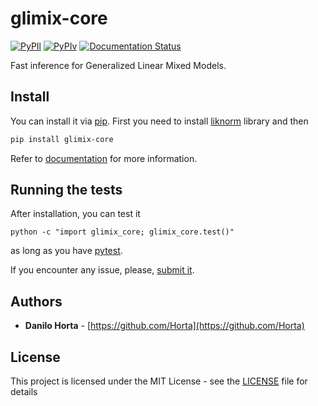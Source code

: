 # glimix-core

[![PyPIl](https://img.shields.io/pypi/l/glimix-core.svg?style=flat-square)](https://pypi.python.org/pypi/glimix-core/)
[![PyPIv](https://img.shields.io/pypi/v/glimix-core.svg?style=flat-square)](https://pypi.python.org/pypi/glimix-core/)
[![Documentation Status](https://readthedocs.org/projects/glimix-core/badge/?style=flat-square&version=latest)](https://glimix-core.readthedocs.io/)


Fast inference for Generalized Linear Mixed Models.

## Install

You can install it via [pip](https://pypi.python.org/pypi/pip).
First you need to install [liknorm](http://liknorm.readthedocs.io/)
library and then
```bash
pip install glimix-core
```

Refer to [documentation](http://glimix-core.readthedocs.io/)
for more information.

## Running the tests

After installation, you can test it
```
python -c "import glimix_core; glimix_core.test()"
```
as long as you have [pytest](http://docs.pytest.org/en/latest/).

If you encounter any issue, please,
[submit it](https://github.com/limix/glimix-core/issues/new).

## Authors

* **Danilo Horta** - [https://github.com/Horta](https://github.com/Horta)

## License

This project is licensed under the MIT License - see the
[LICENSE](LICENSE) file for details
